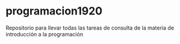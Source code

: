 # programacion1920
Repositorio para llevar todas las tareas de consulta de la materia de introducción a la programación
